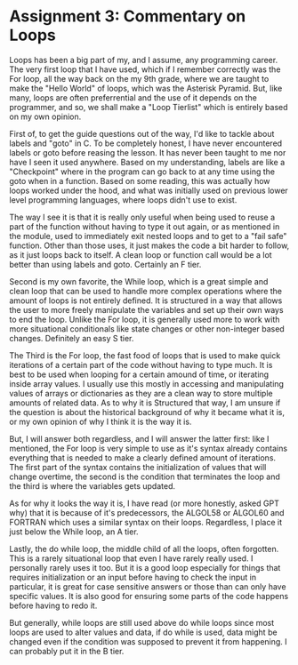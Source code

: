 # Assignment 3: Commentary on Loops

Loops has been a big part of my, and I assume, any programming career. The very first loop that I have used, which if I remember correctly was the For loop, all the way back on the my 9th grade, where we are taught to make the "Hello World" of loops, which was the Asterisk Pyramid. But, like many, loops are often preferrential and the use of it depends on the programmer, and so, we shall make a "Loop Tierlist" which is entirely based on my own opinion.

First of, to get the guide questions out of the way, I'd like to tackle about labels and "goto" in C. To be completely honest, I have never encountered labels or goto before reasing the lesson. It has never been taught to me nor have I seen it used anywhere. Based on my understanding, labels are like a "Checkpoint" where in the program can go back to at any time using the goto when in a function. Based on some reading, this was actually how loops worked under the hood, and what was initially used on previous lower level programming languages, where loops didn't use to exist.

The way I see it is that it is really only useful when being used to reuse a part of the function without having to type it out again, or as mentioned in the module, used to immediately exit nested loops and to get to a "fail safe" function. Other than those uses, it just makes the code a bit harder to follow, as it just loops back to itself. A clean loop or function call would be a lot better than using labels and goto. Certainly an F tier.

Second is my own favorite, the While loop, which is a great simple and clean loop that can be used to handle more complex operations where the amount of loops is not entirely defined. It is structured in a way that allows the user to more freely manipulate the variables and set up their own ways to end the loop. Unlike the For loop, it is generally used more to work with more situational conditionals like state changes or other non-integer based changes. Definitely an easy S tier.

The Third is the For loop, the fast food of loops that is used to make quick iterations of a certain part of the code without having to type much. It is best to be used when looping for a certain amound of time, or iterating inside array values. I usually use this mostly in accessing and manipulating values of arrays or dictionaries as they are a clean way to store multiple amounts of related data. As to why it is Structured that way, I am unsure if the question is about the historical background of why it became what it is, or my own opinion of why I think it is the way it is.

But, I will answer both regardless, and I will answer the latter first: like I mentioned, the For loop is very simple to use as it's syntax already contains everything that is needed to make a clearly defined amount of iterations. The first part of the syntax contains the initialization of values that will change overtime, the second is the condition that terminates the loop and the third is where the variables gets updated.

As for why it looks the way it is, I have read (or more honestly, asked GPT why) that it is because of it's predecessors, the ALGOL58 or ALGOL60 and FORTRAN which uses a similar syntax on their loops. Regardless, I place it just below the While loop, an A tier.

Lastly, the do while loop, the middle child of all the loops, often forgotten. This is a rarely situational loop that even I have rarely really used. I personally rarely uses it too. But it is a good loop especially for things that requires initialization or an input before having to check the input in particular, it is great for case sensitive answers or those than can only have specific values. It is also good for ensuring some parts of the code happens before having to redo it. 

But generally, while loops are still used above do while loops since most loops are used to alter values and data, if do while is used, data might be changed even if the condition was supposed to prevent it from happening. I can probably put it in the B tier.
